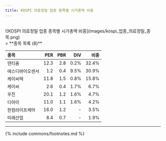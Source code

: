 ```yaml
---
title: KOSPI 의료정밀 업종 종목별 시가총액 비중
---
```

<br>
![KOSPI 의료정밀 업종 종목별 시가총액 비중](images/kospi_업종_의료정밀_종목.png)
<br>
> **종목 목록 (8)**<a id="list"></a>

| **종목** | **PER** | **PBR** | **DIV** | **비중** |
| :------- | ------: | ------: | ------: | -------: |
| 덴티움 | 12.3 | 2.8 | 0.2% | 32.4% |
| 에스디바이오센서 | 1.2 | 0.4 | 9.5% | 30.9% |
| 케이씨텍 | 11.8 | 1.5 | 0.8% | 15.8% |
| 케이씨 | 2.6 | 0.4 | 1.7% | 6.7% |
| 우진 | 20.1 | 1.2 | 1.6% | 4.7% |
| 디아이 | 11.0 | 1.1 | 1.6% | 4.2% |
| 한컴라이프케어 | 16.0 | 1.2 | - | 3.5% |
| 미래산업 | 8.4 | 0.7 | - | 1.9% |

---
{% include commons/footnotes.md %}